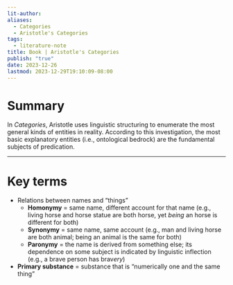 ```yaml
---
lit-author: 
aliases:
  - Categories
  - Aristotle's Categories
tags:
  - literature-note
title: Book | Aristotle's Categories
publish: "true"
date: 2023-12-26
lastmod: 2023-12-29T19:10:09-08:00
---
```

# Summary

In *Categories*, Aristotle uses linguistic structuring to enumerate the most general kinds of entities in reality. According to this investigation, the most basic explanatory entities (i.e., ontological bedrock) are the fundamental subjects of predication.

---
# Key terms

- Relations between names and “things”
	- **Homonymy** = same name, different account for that name (e.g., living horse and horse statue are both horse, yet *being* an horse is different for both)
	- **Synonymy** = same name, same account (e.g., man and living horse are both animal; being an animal is the same for both)
	- **Paronymy** = the name is derived from something else; its dependence on some subject is indicated by linguistic inflection (e.g., a brave person has brav*ery*)
- **Primary substance** = substance that is “numerically one and the same thing”
